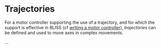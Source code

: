 # Trajectories

For a motor controller supporting the use of a trajectory, and for
which the support is effective in BLISS (cf
[writing a motor controller](dev_write_motctrl.html#trajectory-motion)),
*trajectories* can be defined and used to move axes in complex
movements.

...



